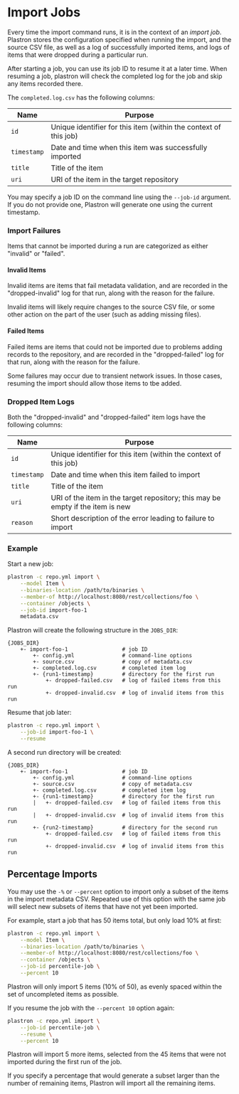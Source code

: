 # Import Jobs

Every time the import command runs, it is in the context of an _import job_. 
Plastron stores the configuration specified when running the import, and 
the source CSV file, as well as a log of successfully imported items, and 
logs of items that were dropped during a particular run.

After starting a job, you can use its job ID to resume it at a later time. When
resuming a job, plastron will check the completed log for the job and skip any
items recorded there.

The `completed.log.csv` has the following columns:

| Name        | Purpose                                                          |
|-------------|------------------------------------------------------------------|
| `id`        | Unique identifier for this item (within the context of this job) |
| `timestamp` | Date and time when this item was successfully imported           |
| `title`     | Title of the item                                                |
| `uri`       | URI of the item in the target repository                         |

You may specify a job ID on the command line using the `--job-id` argument. If
you do not provide one, Plastron will generate one using the current timestamp.

### Import Failures

Items that cannot be imported during a run are categorized as either
"invalid" or "failed".

#### Invalid Items

Invalid items are items that fail metadata validation, and are recorded in
the "dropped-invalid" log for that run, along with the reason for the failure.

Invalid items will likely require changes to the source CSV file, or some other
action on the part of the user (such as adding missing files).

#### Failed Items

Failed items are items that could not be imported due to problems adding
records to the repository, and are recorded in the "dropped-failed" log for that
run, along with the reason for the failure.

Some failures may occur due to transient network issues. In those cases,
resuming the import should allow those items to tbe added.

### Dropped Item Logs

Both the "dropped-invalid" and "dropped-failed" item logs have the following
columns:

| Name        | Purpose                                                                        |
|-------------|--------------------------------------------------------------------------------|
| `id`        | Unique identifier for this item (within the context of this job)               |
| `timestamp` | Date and time when this item failed to import                                  |
| `title`     | Title of the item                                                              |
| `uri`       | URI of the item in the target repository; this may be empty if the item is new |
| `reason`    | Short description of the error leading to failure to import                    |

### Example

Start a new job:

```bash
plastron -c repo.yml import \
    --model Item \
    --binaries-location /path/to/binaries \
    --member-of http://localhost:8080/rest/collections/foo \
    --container /objects \
    --job-id import-foo-1
    metadata.csv
```

Plastron will create the following structure in the `JOBS_DIR`:

```
{JOBS_DIR}
    +- import-foo-1                 # job ID
        +- config.yml               # command-line options
        +- source.csv               # copy of metadata.csv
        +- completed.log.csv        # completed item log
        +- {run1-timestamp}         # directory for the first run
            +- dropped-failed.csv   # log of failed items from this run
            +- dropped-invalid.csv  # log of invalid items from this run
```

Resume that job later:

```bash
plastron -c repo.yml import \
    --job-id import-foo-1 \
    --resume
```

A second run directory will be created:

```
{JOBS_DIR}
    +- import-foo-1                 # job ID
        +- config.yml               # command-line options
        +- source.csv               # copy of metadata.csv
        +- completed.log.csv        # completed item log
        +- {run1-timestamp}         # directory for the first run
        |   +- dropped-failed.csv   # log of failed items from this run
        |   +- dropped-invalid.csv  # log of invalid items from this run
        +- {run2-timestamp}         # directory for the second run
            +- dropped-failed.csv   # log of failed items from this run
            +- dropped-invalid.csv  # log of invalid items from this run
```

## Percentage Imports

You may use the `-%` or `--percent` option to import only a subset of the items
in the import metadata CSV. Repeated use of this option with the same job will
select new subsets of items that have not yet been imported.

For example, start a job that has 50 items total, but only load 10% at first:

```bash
plastron -c repo.yml import \
    --model Item \
    --binaries-location /path/to/binaries \
    --member-of http://localhost:8080/rest/collections/foo \
    --container /objects \
    --job-id percentile-job \
    --percent 10
```

Plastron will only import 5 items (10% of 50), as evenly spaced within the set of
uncompleted items as possible.

If you resume the job with the `--percent 10` option again:

```bash
plastron -c repo.yml import \
    --job-id percentile-job \
    --resume \
    --percent 10
```

Plastron will import 5 more items, selected from the 45 items that were not
imported during the first run of the job.

If you specify a percentage that would generate a subset larger than the number
of remaining items, Plastron will import all the remaining items.
